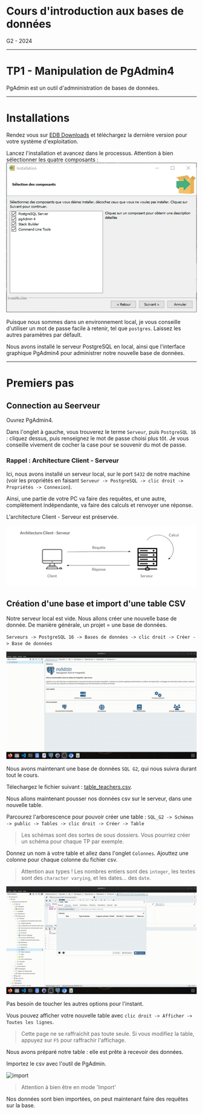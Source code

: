 # Cours d'introduction aux bases de données

G2 - 2024

---

# TP1 - Manipulation de PgAdmin4

PgAdmin est un outil d'admninistration de bases de données.

---

# Installations

Rendez vous sur [EDB Downloads](https://www.enterprisedb.com/downloads/postgres-postgresql-downloads) et téléchargez la dernière version pour votre système d'exploitation.

Lancez l'installation et avancez dans le processus. Attention à bien sélectionner les quatre composants : ![installation_composants](/TP/SELECT/images/installation_composants.webp)

Puisque nous sommes dans un environnement local, je vous conseille d'utiliser un mot de passe facile à retenir, tel que `postgres`. Laissez les autres paramètres par défault.

Nous avons installé le serveur PostgreSQL en local, ainsi que l'interface graphique PgAdmin4 pour administrer notre nouvelle base de données.

---

# Premiers pas

## Connection au Seerveur

Ouvrez PgAdmin4.

Dans l'onglet à gauche, vous trouverez le terme `Serveur`, puis `PostgreSQL 16` : cliquez dessus, puis renseignez le mot de passe choisi plus tôt. Je vous conseille vivement de cocher la case pour se souvenir du mot de passe.

### Rappel : Architecture Client - Serveur

Ici, nous avons installé un serveur local, sur le port `5432` de notre machine (voir les propriétés en faisant `Serveur -> PostgreSQL -> clic droit -> Propriétés -> Connexion`).

Ainsi, une partie de votre PC va faire des requêtes, et une autre, complètement indépendante, va faire des calculs et renvoyer une réponse.

L'architecture Client - Serveur est préservée.

![Schéma Client Serveur](/TP/SELECT/images/schema_client_serveur.png)

## Création d'une base et import d'une table CSV

Notre serveur local est vide. Nous allons créer une nouvelle base de donnée. De manière générale, un projet = une base de données.

`Serveurs -> PostgreSQL 16 -> Bases de données -> clic droit -> Créer -> Base de données`

![Create Database](/TP/SELECT/videos/create_database.gif)

Nous avons maintenant une base de données `SQL G2`, qui nous suivra durant tout le cours.

Télechargez le fichier suivant : [table_teachers.csv](/TP/SELECT/data/teachers.csv).

Nous allons maintenant pousser nos données csv sur le serveur, dans une nouvelle table.

Parcourez l'arborescence pour pouvoir créer une table :
`SQL_G2 -> Schémas -> public -> Tables -> clic droit -> Créer -> Table`

> Les schémas sont des sortes de sous dossiers. Vous pourriez créer un schéma pour chaque TP par exemple.

Donnez un nom à votre table et allez dans l'onglet `Colonnes`. Ajouttez une colonne pour chaque colonne du fichier csv.

> Attention aux types ! Les nombres entiers sont des `integer`, les textes sont des `character varying`, et les dates... des `date`.

![Ajout des colonnes](/TP/SELECT/videos/columns.gif)

Pas besoin de toucher les autres options pour l'instant.

Vous pouvez afficher votre nouvelle table avec `clic droit -> Afficher -> Toutes les lignes`.

> Cette page ne se raffraichit pas toute seule. Si vous modifiez la table, appuyez sur `F5` pour raffrachir l'affichage.

Nous avons préparé notre table : elle est prête à recevoir des données.

Importez le csv avec l'outil de PgAdmin.

![import](/TP/SELECT/videos/import.gif)

> Attention à bien être en mode 'Import'

Nos données sont bien importées, on peut maintenant faire des requêtes sur la base.